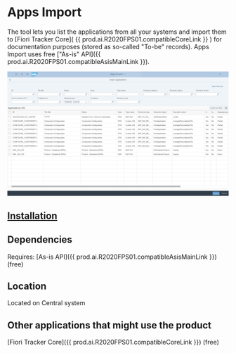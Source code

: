 # Apps Import

The tool lets you list the applications from all your systems and import them to [Fiori Tracker Core]( {{ prod.ai.R2020FPS01.compatibleCoreLink }} ) for documentation purposes (stored as so-called "To-be" records). Apps Import uses free ["As-is" API]({{ prod.ai.R2020FPS01.compatibleAsisMainLink }}).

[![](res/ai.png)](res/ai.png)

## [Installation](inst.md)

## Dependencies
Requires: [As-is API]({{ prod.ai.R2020FPS01.compatibleAsisMainLink }}) (free)

## Location
Located on Central system

## Other applications that might use the product
[Fiori Tracker Core]({{ prod.ai.R2020FPS01.compatibleCoreLink }}) (free)




